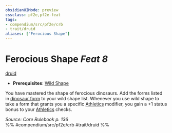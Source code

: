 ```yaml
---
obsidianUIMode: preview
cssclass: pf2e,pf2e-feat
tags:
- compendium/src/pf2e/crb
- trait/druid
aliases: ["Ferocious Shape"]
---
```

# Ferocious Shape  *Feat 8*  
[druid](../../Rules/traits/druid.md)  

- **Prerequisites**: [Wild Shape](wild-shape.md)

You have mastered the shape of ferocious dinosaurs. Add the forms listed in [dinosaur form](../spells/dinosaur-form.md) to your wild shape list. Whenever you use wild shape to take a form that grants you a specific [Athletics](../skills.md#Athletics) modifier, you gain a +1 status bonus to your [Athletics](../skills.md#Athletics) checks.

*Source: Core Rulebook p. 136*  
%% #compendium/src/pf2e/crb #trait/druid %%